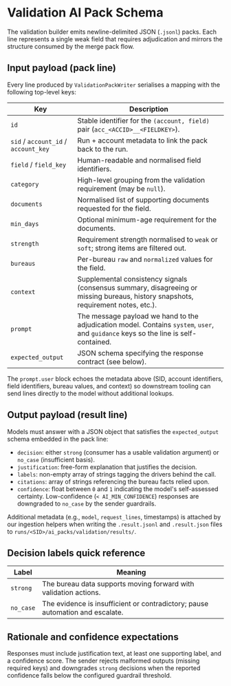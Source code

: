 # Validation AI Pack Schema

The validation builder emits newline-delimited JSON (`.jsonl`) packs. Each line
represents a single weak field that requires adjudication and mirrors the
structure consumed by the merge pack flow.

## Input payload (pack line)

Every line produced by `ValidationPackWriter` serialises a mapping with the
following top-level keys:

| Key | Description |
| --- | --- |
| `id` | Stable identifier for the `(account, field)` pair (`acc_<ACCID>__<FIELDKEY>`). |
| `sid` / `account_id` / `account_key` | Run + account metadata to link the pack back to the run. |
| `field` / `field_key` | Human-readable and normalised field identifiers. |
| `category` | High-level grouping from the validation requirement (may be `null`). |
| `documents` | Normalised list of supporting documents requested for the field. |
| `min_days` | Optional minimum-age requirement for the documents. |
| `strength` | Requirement strength normalised to `weak` or `soft`; strong items are filtered out. |
| `bureaus` | Per-bureau `raw` and `normalized` values for the field. |
| `context` | Supplemental consistency signals (consensus summary, disagreeing or missing bureaus, history snapshots, requirement notes, etc.). |
| `prompt` | The message payload we hand to the adjudication model. Contains `system`, `user`, and `guidance` keys so the line is self-contained. |
| `expected_output` | JSON schema specifying the response contract (see below). |

The `prompt.user` block echoes the metadata above (SID, account identifiers,
field identifiers, bureau values, and context) so downstream tooling can send
lines directly to the model without additional lookups.

## Output payload (result line)

Models must answer with a JSON object that satisfies the `expected_output`
schema embedded in the pack line:

* `decision`: either `strong` (consumer has a usable validation argument) or
  `no_case` (insufficient basis).
* `justification`: free-form explanation that justifies the decision.
* `labels`: non-empty array of strings tagging the drivers behind the call.
* `citations`: array of strings referencing the bureau facts relied upon.
* `confidence`: float between `0` and `1` indicating the model's self-assessed
  certainty. Low-confidence (`< AI_MIN_CONFIDENCE`) responses are downgraded to
  `no_case` by the sender guardrails.

Additional metadata (e.g., `model`, `request_lines`, timestamps) is attached by
our ingestion helpers when writing the `.result.jsonl` and `.result.json` files
to `runs/<SID>/ai_packs/validation/results/`.

## Decision labels quick reference

| Label | Meaning |
| --- | --- |
| `strong` | The bureau data supports moving forward with validation actions. |
| `no_case` | The evidence is insufficient or contradictory; pause automation and escalate. |

## Rationale and confidence expectations

Responses must include justification text, at least one supporting label, and a
confidence score. The sender rejects malformed outputs (missing required keys)
and downgrades `strong` decisions when the reported confidence falls below the
configured guardrail threshold.
